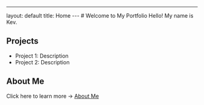 ---
layout: default
title: Home
--- # Welcome to My Portfolio Hello! My name is Kev.
## Projects
- Project 1: Description
- Project 2: Description
## About Me
Click here to learn more → [About Me](about.md)
